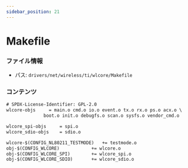 ```yaml
---
sidebar_position: 21
---
```

# Makefile

### ファイル情報

- パス: `drivers/net/wireless/ti/wlcore/Makefile`

### コンテンツ

```txt
# SPDX-License-Identifier: GPL-2.0
wlcore-objs		= main.o cmd.o io.o event.o tx.o rx.o ps.o acx.o \
			  boot.o init.o debugfs.o scan.o sysfs.o vendor_cmd.o

wlcore_spi-objs 	= spi.o
wlcore_sdio-objs	= sdio.o

wlcore-$(CONFIG_NL80211_TESTMODE)	+= testmode.o
obj-$(CONFIG_WLCORE)			+= wlcore.o
obj-$(CONFIG_WLCORE_SPI)		+= wlcore_spi.o
obj-$(CONFIG_WLCORE_SDIO)		+= wlcore_sdio.o

```
